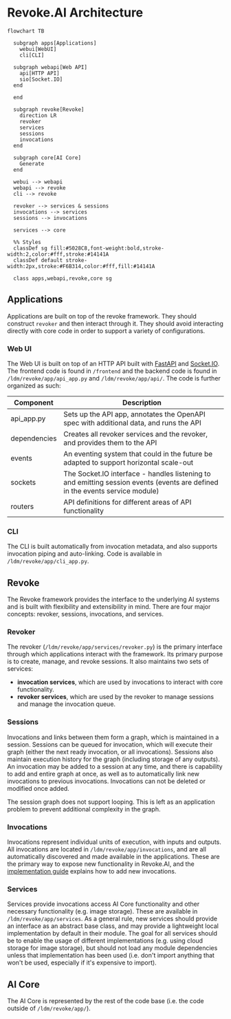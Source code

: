 # Revoke.AI Architecture

```mermaid
flowchart TB

  subgraph apps[Applications]
    webui[WebUI]
    cli[CLI]

  subgraph webapi[Web API]
    api[HTTP API]
    sio[Socket.IO]
  end

  end

  subgraph revoke[Revoke]
    direction LR
    revoker
    services
    sessions
    invocations
  end

  subgraph core[AI Core]
    Generate
  end

  webui --> webapi
  webapi --> revoke
  cli --> revoke

  revoker --> services & sessions
  invocations --> services
  sessions --> invocations

  services --> core

  %% Styles
  classDef sg fill:#5028C8,font-weight:bold,stroke-width:2,color:#fff,stroke:#14141A
  classDef default stroke-width:2px,stroke:#F6B314,color:#fff,fill:#14141A

  class apps,webapi,revoke,core sg

```

## Applications

Applications are built on top of the revoke framework. They should construct `revoker` and then interact through it. They should avoid interacting directly with core code in order to support a variety of configurations.

### Web UI

The Web UI is built on top of an HTTP API built with [FastAPI](https://fastapi.tiangolo.com/) and [Socket.IO](https://socket.io/). The frontend code is found in `/frontend` and the backend code is found in `/ldm/revoke/app/api_app.py` and `/ldm/revoke/app/api/`. The code is further organized as such:

| Component | Description |
| --- | --- |
| api_app.py | Sets up the API app, annotates the OpenAPI spec with additional data, and runs the API |
| dependencies | Creates all revoker services and the revoker, and provides them to the API |
| events | An eventing system that could in the future be adapted to support horizontal scale-out |
| sockets | The Socket.IO interface - handles listening to and emitting session events (events are defined in the events service module) |
| routers | API definitions for different areas of API functionality |

### CLI

The CLI is built automatically from invocation metadata, and also supports invocation piping and auto-linking. Code is available in `/ldm/revoke/app/cli_app.py`.

## Revoke

The Revoke framework provides the interface to the underlying AI systems and is built with flexibility and extensibility in mind. There are four major concepts: revoker, sessions, invocations, and services.

### Revoker

The revoker (`/ldm/revoke/app/services/revoker.py`) is the primary interface through which applications interact with the framework. Its primary purpose is to create, manage, and revoke sessions. It also maintains two sets of services:
- **invocation services**, which are used by invocations to interact with core functionality.
- **revoker services**, which are used by the revoker to manage sessions and manage the invocation queue.

### Sessions

Invocations and links between them form a graph, which is maintained in a session. Sessions can be queued for invocation, which will execute their graph (either the next ready invocation, or all invocations). Sessions also maintain execution history for the graph (including storage of any outputs). An invocation may be added to a session at any time, and there is capability to add and entire graph at once, as well as to automatically link new invocations to previous invocations. Invocations can not be deleted or modified once added.

The session graph does not support looping. This is left as an application problem to prevent additional complexity in the graph.

### Invocations

Invocations represent individual units of execution, with inputs and outputs. All invocations are located in `/ldm/revoke/app/invocations`, and are all automatically discovered and made available in the applications. These are the primary way to expose new functionality in Revoke.AI, and the [implementation guide](INVOCATIONS.md) explains how to add new invocations.

### Services

Services provide invocations access AI Core functionality and other necessary functionality (e.g. image storage). These are available in `/ldm/revoke/app/services`. As a general rule, new services should provide an interface as an abstract base class, and may provide a lightweight local implementation by default in their module. The goal for all services should be to enable the usage of different implementations (e.g. using cloud storage for image storage), but should not load any module dependencies unless that implementation has been used (i.e. don't import anything that won't be used, especially if it's expensive to import).

## AI Core

The AI Core is represented by the rest of the code base (i.e. the code outside of `/ldm/revoke/app/`).
